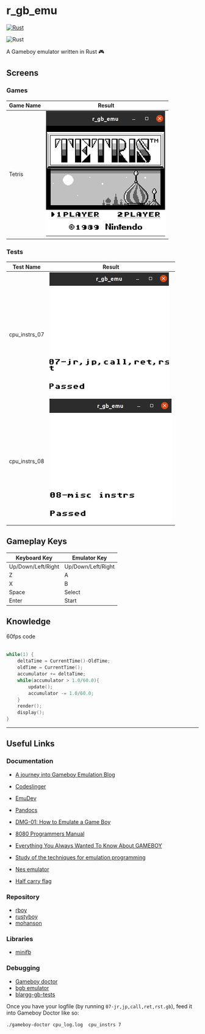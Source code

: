 # r_gb_emu

[![Rust](https://img.shields.io/badge/language-rust-maroon)](https://rust-lang.org/)

![Rust](https://img.shields.io/badge/rust-%23000000.svg?style=for-the-badge&logo=rust&logoColor=white)


A Gameboy emulator written in Rust 🎮

## Screens

### Games

| Game Name    | Result                              |
|--------------|-------------------------------------|
| Tetris       | ![img](./docs/imgs/tetris.png)      |


### Tests

| Test Name       | Result                              |
|-----------------|-------------------------------------|
| cpu_instrs_07   | ![img](./docs/imgs/test_07.png)     |
| cpu_instrs_08   | ![img](./docs/imgs/test_08.png)     |

## Gameplay Keys

| Keyboard Key       | Emulator Key       |
| ------------------ | ------------------ |
| Up/Down/Left/Right | Up/Down/Left/Right |
| Z                  | A                  |
| X                  | B                  |
| Space              | Select             |
| Enter              | Start              |




## Knowledge

60fps code
```cpp

while(1) {
    deltaTime = CurrentTime()-OldTime;
    oldTime = CurrentTime();
    accumulator += deltaTime;
    while(accumulator > 1.0/60.0){
        update();
        accumulator -= 1.0/60.0;
    }
    render();
    display();
}
```

----------------------------------------------------------------------------------------------
## Useful Links
### Documentation
- [A journey into Gameboy Emulation Blog](https://robertovaccari.com/blog/2020_09_26_gameboy/)
- [Codeslinger](http://www.codeslinger.co.uk/pages/projects/gameboy/lcd.html)
- [EmuDev](https://emudev.de/gameboy-emulator/%e2%af%88-ppu-rgb-arrays-and-sdl/)
- [Pandocs](https://gbdev.io/pandocs/CPU_Instruction_Set.html#8-bit-load-instructions)
- [DMG-01: How to Emulate a Game Boy](https://rylev.github.io/DMG-01/public/book/introduction.html)
- [8080 Programmers Manual](https://altairclone.com/downloads/manuals/8080%20Programmers%20Manual.pdf)

- [Everything You Always Wanted To Know About GAMEBOY](https://www.devrs.com/gb/files/gbspec.txt)
- [Study of the techniques for emulation 
programming](http://www.codeslinger.co.uk/files/emu.pdf)

- [Nes emulator](https://bugzmanov.github.io/nes_ebook/chapter_2.html)
- [Half carry flag](https://gist.github.com/meganesu/9e228b6b587decc783aa9be34ae27841)

### Repository
- [rboy](https://github.com/mvdnes/rboy/tree/master)
- [rustyboy](https://github.com/daveallie/rustyboy)
- [mohanson](https://github.com/mohanson/gameboy)

### Libraries
- [minifb](https://crates.io/crates/minifb)


### Debugging
- [Gameboy doctor](https://github.com/robert/gameboy-doctor?tab=readme-ov-file)
- [bgb emulator](https://bgb.bircd.org/)
- [blargg-gb-tests](https://gbdev.gg8.se/files/roms/blargg-gb-tests/)

Once you have your logfile (by running `07-jr,jp,call,ret,rst.gb`), feed it into Gameboy Doctor like so:

```bash
./gameboy-doctor cpu_log.log  cpu_instrs 7
```
